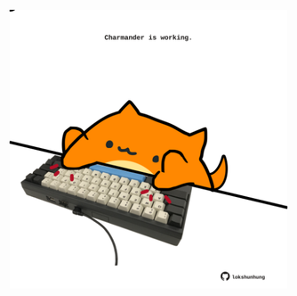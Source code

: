 <!-- built at 30/04/2025, 01:28:03 UTC -->
<p align="center">
  <img width="500" height="500" src="./ReadmeImage.svg">
</p>
